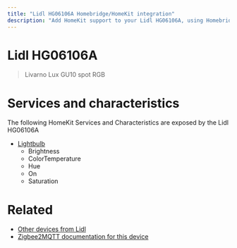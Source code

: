 ```yaml
---
title: "Lidl HG06106A Homebridge/HomeKit integration"
description: "Add HomeKit support to your Lidl HG06106A, using Homebridge, Zigbee2MQTT and homebridge-z2m."
---
```

<!---
This file has been GENERATED using src/docgen/docgen.ts
DO NOT EDIT THIS FILE MANUALLY!
-->
# Lidl HG06106A
> Livarno Lux GU10 spot RGB


# Services and characteristics
The following HomeKit Services and Characteristics are exposed by
the Lidl HG06106A

* [Lightbulb](../../light.md)
  * Brightness
  * ColorTemperature
  * Hue
  * On
  * Saturation


# Related
* [Other devices from Lidl](../index.md#lidl)
* [Zigbee2MQTT documentation for this device](https://www.zigbee2mqtt.io/devices/HG06106A.html)